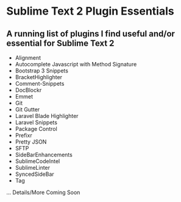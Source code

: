 # Sublime Text 2 Plugin Essentials

## A running list of plugins I find useful and/or essential for Sublime Text 2

- Alignment
- Autocomplete Javascript with Method Signature
- Bootstrap 3 Snippets
- BracketHighlighter
- Comment-Snippets
- DocBlockr
- Emmet
- Git
- Git Gutter
- Laravel Blade Highlighter
- Laravel Snippets
- Package Control
- Prefixr
- Pretty JSON
- SFTP
- SideBarEnhancements
- SublimeCodeIntel
- SublimeLinter
- SyncedSideBar
- Tag

... Details/More Coming Soon
